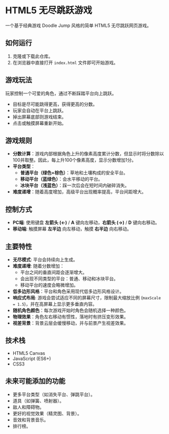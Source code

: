 # HTML5 无尽跳跃游戏

一个基于经典游戏 Doodle Jump 风格的简单 HTML5 无尽跳跃网页游戏。

## 如何运行

1. 克隆或下载此仓库。
2. 在浏览器中直接打开 `index.html` 文件即可开始游戏。

## 游戏玩法

玩家控制一个可爱的角色，通过不断踩踏平台向上跳跃。

*   目标是尽可能跳得更高，获得更高的分数。
*   玩家会自动在平台上跳跃。
*   掉出屏幕底部则游戏结束。
*   点击或触摸屏幕重新开始。

## 游戏规则

*   **分数计算**：游戏内部根据角色上升的像素高度累计分数，但显示时将分数除以100并取整。因此，每上升100个像素高度，显示分数增加1分。
*   **平台类型**：
    *   **普通平台（绿色+棕色）**：草地和土壤构成的安全平台。
    *   **移动平台（蓝绿色）**：会水平移动的平台。
    *   **冰块平台（浅蓝色）**：踩一次后会在短时间内破碎消失。
*   **难度递增**：随着高度增加，高级平台出现概率提高，平台间距增大。

## 控制方式

*   **PC端**: 使用键盘 **左箭头 (←)** / **A** 键向左移动，**右箭头 (→)** / **D** 键向右移动。
*   **移动端**: 触摸屏幕 **左半边** 向左移动，触摸 **右半边** 向右移动。

## 主要特性

*   **无尽模式**: 平台会持续向上生成。
*   **难度递增**: 随着分数增加：
    *   平台之间的垂直间距会逐渐增大。
    *   会出现不同类型的平台：普通、移动和冰块平台。
    *   移动平台的速度会略微增加。
*   **低多边形风格**：平台和角色采用现代低多边形风格设计。
*   **响应式布局**: 游戏会尝试适应不同的屏幕尺寸，限制最大缩放比例 (`maxScale = 1.5`)，并在高屏幕上显示更多垂直内容。
*   **随机角色颜色**：每次游戏开始时角色会随机选择一种颜色。
*   **物理效果**：角色左右移动有惯性，落地时有挤压变形效果。
*   **视差背景**：背景云层会缓慢移动，并与前景产生视差效果。

## 技术栈

*   HTML5 Canvas
*   JavaScript (ES6+)
*   CSS3

## 未来可能添加的功能

*   更多平台类型（如消失平台、弹跳平台）。
*   道具（如弹簧、喷射器）。
*   敌人和障碍物。
*   更好的视觉效果（精灵图、背景）。
*   音效和背景音乐。
*   排行榜。 